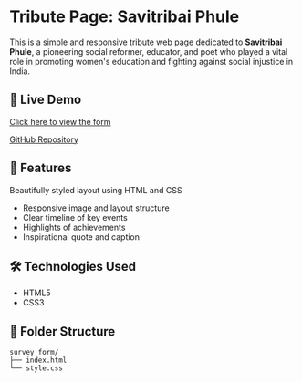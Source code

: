 # Tribute Page: Savitribai Phule
This is a simple and responsive tribute web page dedicated to **Savitribai Phule**, a pioneering social reformer, educator, and poet who played a vital role in promoting women's education and fighting against social injustice in India.

## 🔗 Live Demo
[Click here to view the form](https://likhita-nanda.github.io/tribute_page/) 


[GitHub Repository](https://likhita-nanda.github.io/Likhita-nanda/tribute_page)

## 📝 Features
Beautifully styled layout using HTML and CSS
- Responsive image and layout structure
- Clear timeline of key events
- Highlights of achievements
- Inspirational quote and caption

## 🛠️ Technologies Used

- HTML5
- CSS3 
  
## 📁 Folder Structure
```
survey_form/  
├── index.html  
└── style.css
```

